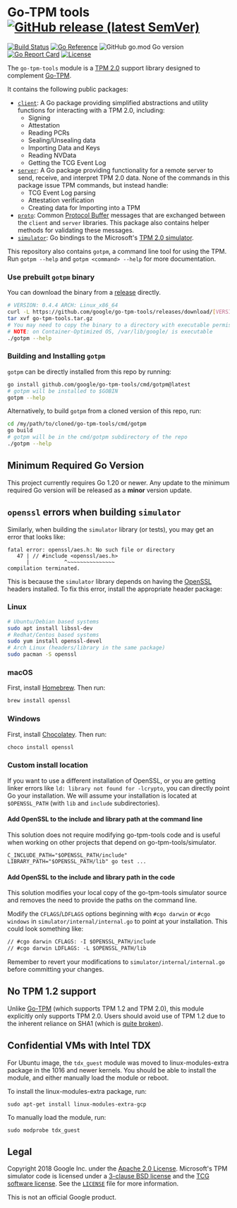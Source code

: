 # Go-TPM tools [![GitHub release (latest SemVer)](https://img.shields.io/github/v/release/google/go-tpm-tools)](https://github.com/google/go-tpm-tools/releases)

[![Build Status](https://github.com/google/go-tpm-tools/workflows/CI/badge.svg)](https://github.com/google/go-tpm-tools/actions?query=workflow%3ACI)
[![Go Reference](https://pkg.go.dev/badge/github.com/google/go-tpm-tools.svg)](https://pkg.go.dev/github.com/google/go-tpm-tools)
![GitHub go.mod Go version](https://img.shields.io/github/go-mod/go-version/google/go-tpm-tools)
[![Go Report Card](https://goreportcard.com/badge/github.com/google/go-tpm-tools)](https://goreportcard.com/report/github.com/google/go-tpm-tools)
[![License](https://img.shields.io/badge/LICENSE-Apache2.0-ff69b4.svg)](http://www.apache.org/licenses/LICENSE-2.0.html)

The `go-tpm-tools` module is a [TPM 2.0](https://trustedcomputinggroup.org/resource/trusted-platform-module-2-0-a-brief-introduction/) support library designed to complement [Go-TPM](https://github.com/google/go-tpm).

It contains the following public packages:
  - [`client`](https://pkg.go.dev/github.com/google/go-tpm-tools/client):
    A Go package providing simplified abstractions and utility functions for interacting with a TPM 2.0, including:
      - Signing
      - Attestation
      - Reading PCRs
      - Sealing/Unsealing data
      - Importing Data and Keys
      - Reading NVData
      - Getting the TCG Event Log
  - [`server`](https://pkg.go.dev/github.com/google/go-tpm-tools/server):
    A Go package providing functionality for a remote server to send, receive, and interpret TPM 2.0 data. None of the commands in this package issue TPM commands, but instead handle:
      - TCG Event Log parsing
      - Attestation verification
      - Creating data for Importing into a TPM
  - [`proto`](https://pkg.go.dev/github.com/google/go-tpm-tools/proto):
    Common [Protocol Buffer](https://developers.google.com/protocol-buffers) messages that are exchanged between the `client` and `server` libraries. This package also contains helper methods for validating these messages.
  - [`simulator`](https://pkg.go.dev/github.com/google/go-tpm-tools/simulator):
    Go bindings to the Microsoft's [TPM 2.0 simulator](https://github.com/Microsoft/ms-tpm-20-ref/).

This repository also contains `gotpm`, a command line tool for using the TPM.
Run `gotpm --help` and `gotpm <command> --help` for more documentation.

### Use prebuilt `gotpm` binary

You can download the binary from a [release](https://github.com/google/go-tpm-tools/releases) directly.

```bash
# VERSION: 0.4.4 ARCH: Linux_x86_64
curl -L https://github.com/google/go-tpm-tools/releases/download/[VERSION]/go-tpm-tools_[ARCH].tar.gz -o go-tpm-tools.tar.gz
tar xvf go-tpm-tools.tar.gz
# You may need to copy the binary to a directory with executable permissions.
# NOTE: on Container-Optimized OS, /var/lib/google/ is executable
./gotpm --help
```

### Building and Installing `gotpm`

`gotpm` can be directly installed from this repo by running:
```bash
go install github.com/google/go-tpm-tools/cmd/gotpm@latest
# gotpm will be installed to $GOBIN
gotpm --help
```
Alternatively, to build `gotpm` from a cloned version of this repo, run:
```bash
cd /my/path/to/cloned/go-tpm-tools/cmd/gotpm
go build
# gotpm will be in the cmd/gotpm subdirectory of the repo
./gotpm --help
```

## Minimum Required Go Version

This project currently requires Go 1.20 or newer. Any update to the minimum required Go version will be released as a **minor** version update.

## `openssl` errors when building `simulator`

Similarly, when building the `simulator` library (or tests), you may get an error that looks like:
```
fatal error: openssl/aes.h: No such file or directory
   47 | // #include <openssl/aes.h>
      |           ^~~~~~~~~~~~~~~~
compilation terminated.
```
This is because the `simulator` library depends on having the [OpenSSL](https://www.openssl.org/) headers installed. To fix this error, install the appropriate header package:

### Linux

```bash
# Ubuntu/Debian based systems
sudo apt install libssl-dev
# Redhat/Centos based systems
sudo yum install openssl-devel
# Arch Linux (headers/library in the same package)
sudo pacman -S openssl
```

### macOS

First, install [Homebrew](https://brew.sh/). Then run:
```bash
brew install openssl
```

### Windows

First, install [Chocolatey](https://chocolatey.org/). Then run:
```bash
choco install openssl
```

### Custom install location

If you want to use a different installation of OpenSSL, or you are getting
linker errors like `ld: library not found for -lcrypto`, you can directly
point Go your installation. We will assume your installation is located at
`$OPENSSL_PATH` (with `lib` and `include` subdirectories).

#### Add OpenSSL to the include and library path at the command line
This solution does not require modifying go-tpm-tools code and is useful when
working on other projects that depend on go-tpm-tools/simulator.
```
C_INCLUDE_PATH="$OPENSSL_PATH/include" LIBRARY_PATH="$OPENSSL_PATH/lib" go test ...
```

#### Add OpenSSL to the include and library path in the code
This solution modifies your local copy of the go-tpm-tools simulator source
and removes the need to provide the paths on the command line.

Modify the `CFLAGS`/`LDFLAGS` options beginning with `#cgo darwin` or
`#cgo windows` in `simulator/internal/internal.go` to point at your
installation. This could look something like:
```diff
// #cgo darwin CFLAGS: -I $OPENSSL_PATH/include
// #cgo darwin LDFLAGS: -L $OPENSSL_PATH/lib
```
Remember to revert your modifications to `simulator/internal/internal.go`
before committing your changes.

## No TPM 1.2 support

Unlike [Go-TPM](https://github.com/google/go-tpm) (which supports TPM 1.2 and TPM 2.0), this module explicitly only supports TPM 2.0. Users should avoid use of TPM 1.2 due to the inherent reliance on SHA1 (which is [quite broken](https://sha-mbles.github.io/)).

## Confidential VMs with Intel TDX
For Ubuntu image, the `tdx_guest` module was moved to linux-modules-extra
package in the 1016 and newer kernels. You should be able to install the module,
and either manually load the module or reboot.

To install the linux-modules-extra package, run:

```console
sudo apt-get install linux-modules-extra-gcp
```

To manually load the module, run:

```console
sudo modprobe tdx_guest
```

## Legal

Copyright 2018 Google Inc. under the
[Apache 2.0 License](https://www.apache.org/licenses/LICENSE-2.0). Microsoft's TPM simulator
code is licensed under a [3-clause BSD license](https://opensource.org/licenses/BSD-3-Clause) and the [TCG software license](https://trustedcomputinggroup.org/wp-content/uploads/TPM-Rev-2.0-Part-1-Architecture-01.38.pdf). See the [`LICENSE`](LICENSE) file for more information.

This is not an official Google product.
